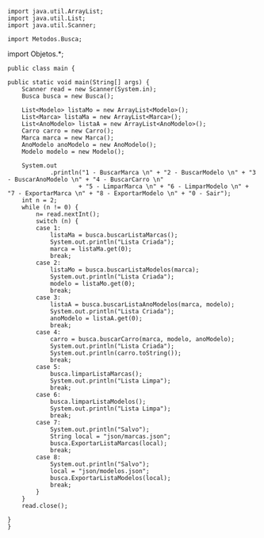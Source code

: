     import java.util.ArrayList;
    import java.util.List;
    import java.util.Scanner;

    import Metodos.Busca;
   import Objetos.*;


    public class main {

	public static void main(String[] args) {
		Scanner read = new Scanner(System.in);
		Busca busca = new Busca();

		List<Modelo> listaMo = new ArrayList<Modelo>();
		List<Marca> listaMa = new ArrayList<Marca>();
		List<AnoModelo> listaA = new ArrayList<AnoModelo>();
		Carro carro = new Carro();
		Marca marca = new Marca();
		AnoModelo anoModelo = new AnoModelo();
		Modelo modelo = new Modelo();

		System.out
				.println("1 - BuscarMarca \n" + "2 - BuscarModelo \n" + "3 - BuscarAnoModelo \n" + "4 - BuscarCarro \n"
						+ "5 - LimparMarca \n" + "6 - LimparModelo \n" + "7 - ExportarMarca \n" + "8 - ExportarModelo \n" + "0 - Sair");
		int n = 2;
		while (n != 0) {
			n= read.nextInt();
			switch (n) {
			case 1:
				listaMa = busca.buscarListaMarcas();
				System.out.println("Lista Criada");
				marca = listaMa.get(0);
				break;
			case 2:
				listaMo = busca.buscarListaModelos(marca);
				System.out.println("Lista Criada");
				modelo = listaMo.get(0);
				break;
			case 3:
				listaA = busca.buscarListaAnoModelos(marca, modelo);
				System.out.println("Lista Criada");
				anoModelo = listaA.get(0);
				break;
			case 4:
				carro = busca.buscarCarro(marca, modelo, anoModelo);
				System.out.println("Lista Criada");
				System.out.println(carro.toString());
				break;
			case 5:
				busca.limparListaMarcas();
				System.out.println("Lista Limpa");
				break;
			case 6:
				busca.limparListaModelos();
				System.out.println("Lista Limpa");
				break;
			case 7:
				System.out.println("Salvo");
				String local = "json/marcas.json";
				busca.ExportarListaMarcas(local);
				break;
			case 8:
				System.out.println("Salvo");
				local = "json/modelos.json";
				busca.ExportarListaModelos(local);
				break;
			}
		} 
		read.close();

	}
    }
